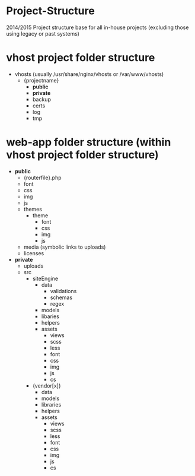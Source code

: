 Project-Structure
=================

2014/2015 Project structure base for all in-house projects (excluding those using legacy or past systems)

vhost project folder structure 
=================================== 
 * vhosts (usually /usr/share/nginx/vhosts or /var/www/vhosts) 
	 * {projectname} 
		 * **public** 
		 * **private** 
		 * backup 
		 * certs 
		 * log 
		 * tmp 
 
web-app folder structure (within vhost project folder structure) 
=================================== 
 * **public** 
	 * {routerfile}.php 
	 * font 
	 * css 
	 * img 
	 * js 
	 * themes 
		 * theme 
			 * font 
			 * css 
			 * img 
			 * js 
	 * media (symbolic links to uploads) 
	 * licenses 
 * **private** 
	 * uploads 
	 * src 
		 * siteEngine 
			 * data 
				 * validations
				 * schemas 
				 * regex 
			 * models 
			 * libaries 
			 * helpers 
			 * assets 
				 * views 
				 * scss 
				 * less 
				 * font 
				 * css 
				 * img 
				 * js 
				 * cs 
		 * {vendor[x]} 
			 * data 
			 * models 
			 * libraries 
			 * helpers 
			 * assets 
				 * views 
				 * scss 
				 * less 
				 * font 
				 * css 
				 * img 
				 * js 
				 * cs 
